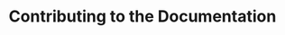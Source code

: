 ---
id: contributingdocumentation
title: Contributing to the Documentation
description: What you'll need to help develop the CIPP PowerShell function backend.
slug: /documentation
---